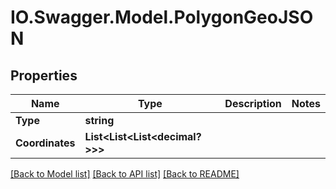 # IO.Swagger.Model.PolygonGeoJSON
## Properties

Name | Type | Description | Notes
------------ | ------------- | ------------- | -------------
**Type** | **string** |  | 
**Coordinates** | **List&lt;List&lt;List&lt;decimal?&gt;&gt;&gt;** |  | 

[[Back to Model list]](../README.md#documentation-for-models) [[Back to API list]](../README.md#documentation-for-api-endpoints) [[Back to README]](../README.md)

